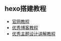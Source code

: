 ## hexo搭建教程

- [官网教程](https://hexo.io/zh-cn/docs/setup.html)
- [优秀博客教程](http://blog.csdn.net/chwshuang/article/details/52350518)
- [优秀主题设计讲解教程](https://github.com/Sam618/hexo-theme-sam#%E6%8F%92%E4%BB%B6%E5%87%86%E5%A4%87)

